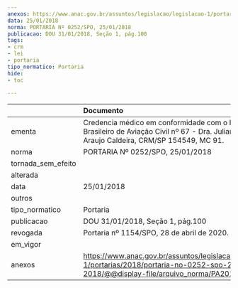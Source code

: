 ```yaml
---
anexos: https://www.anac.gov.br/assuntos/legislacao/legislacao-1/portarias/2018/portaria-no-0252-spo-25-01-2018/@@display-file/arquivo_norma/PA2018-0252.pdf
data: 25/01/2018
norma: PORTARIA Nº 0252/SPO, 25/01/2018
publicacao: DOU 31/01/2018, Seção 1, pág.100
tags:
- crm
- lei
- portaria
tipo_normatico: Portaria
hide: 
- toc 
 
---
```


|                    | Documento                                                                                                                                            |
|:-------------------|:-----------------------------------------------------------------------------------------------------------------------------------------------------|
| ementa             | Credencia médico em conformidade com o Regulamento Brasileiro de Aviação Civil nº 67 - Dra. Juliana Maria Araujo Caldeira, CRM/SP 154549, MC 91.     |
| norma              | PORTARIA Nº 0252/SPO, 25/01/2018                                                                                                                     |
| tornada_sem_efeito |                                                                                                                                                      |
| alterada           |                                                                                                                                                      |
| data               | 25/01/2018                                                                                                                                           |
| outros             |                                                                                                                                                      |
| tipo_normatico     | Portaria                                                                                                                                             |
| publicacao         | DOU 31/01/2018, Seção 1, pág.100                                                                                                                     |
| revogada           | Portaria nº 1154/SPO, 28 de abril de 2020.                                                                                                           |
| em_vigor           |                                                                                                                                                      |
| anexos             | https://www.anac.gov.br/assuntos/legislacao/legislacao-1/portarias/2018/portaria-no-0252-spo-25-01-2018/@@display-file/arquivo_norma/PA2018-0252.pdf |
